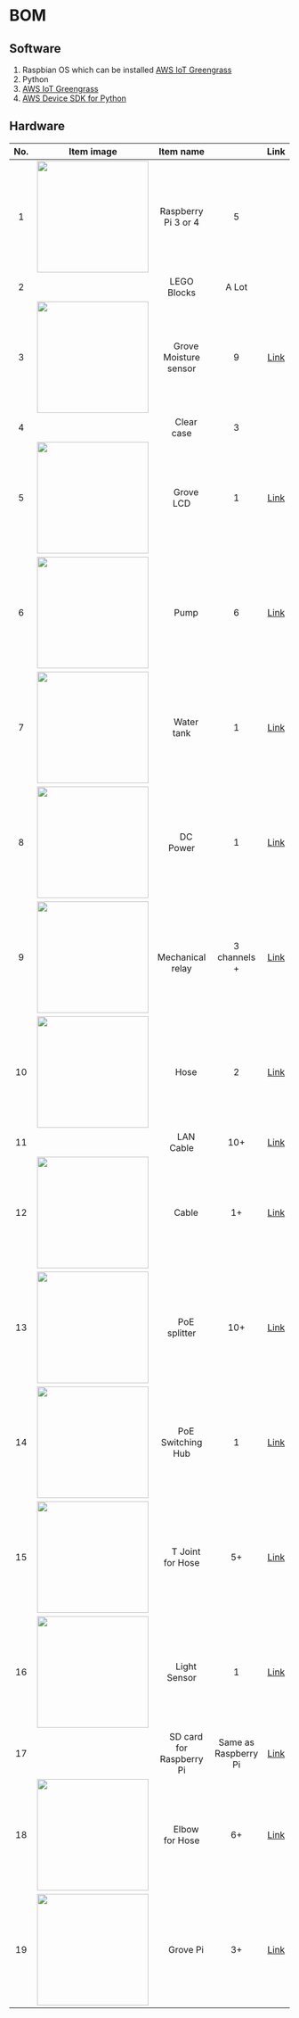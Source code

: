 # BOM

## Software
1. Raspbian OS which can be installed [AWS IoT Greengrass](https://docs.aws.amazon.com/greengrass/latest/developerguide/what-is-gg.html#gg-platforms)
1. Python
1. [AWS IoT Greengrass](https://docs.aws.amazon.com/greengrass/latest/developerguide)
1. [AWS Device SDK for Python](https://github.com/aws/aws-iot-device-sdk-python)


## Hardware
|  No.  | Item image | Item name |       | Link |
| :---: | :--------: | :-------: | :---: | :---: |
|   1   | <img src="https://images-na.ssl-images-amazon.com/images/I/41NwqXwhxBL._AC_.jpg" width="200"> | Raspberry Pi 3 or 4 | 5 | |
|   2   |  | LEGO Blocks | A Lot | |
|   3   | <img src="https://d2air1d4eqhwg2.cloudfront.net/images/814/500x500/85224b68-dd8f-4a37-a263-e7aad49af73b.jpg" width="200"> |　Grove Moisture sensor | 9 | [Link](https://www.switch-science.com/catalog/814/) |
|   4   |  |　Clear case | 3 |  |
|   5   | <img src="https://d2air1d4eqhwg2.cloudfront.net/images/1629/500x500/906d6a8a-1c30-4c74-8ee3-87d853b5f1e7.jpg" width="200"> |　Grove LCD | 1 | [Link](https://www.switch-science.com/catalog/1629/) |
|   6   | <img src="https://images-na.ssl-images-amazon.com/images/I/6142jQq7R0L._AC_SL1005_.jpg" width="200"> |　Pump | 6 | [Link](https://www.amazon.co.jp/gp/product/B07D29YT2C/ref=ppx_yo_dt_b_asin_title_o01_s01?ie=UTF8&psc=1) |
|   7   | <img src="https://images-na.ssl-images-amazon.com/images/I/514zXX0Do-L._AC_SL1024_.jpg" width="200"> |　Water tank | 1 | [Link](https://www.amazon.co.jp/gp/product/B07VXKD77W/ref=ppx_yo_dt_b_asin_title_o01_s01?ie=UTF8&psc=1) |
|   8   | <img src="https://images-na.ssl-images-amazon.com/images/I/61NzWZXiXKL._AC_SL1001_.jpg" width="200"> |　DC Power | 1 | [Link](https://www.amazon.co.jp/gp/product/B0798JTWTD/ref=ppx_yo_dt_b_asin_title_o03_s00?ie=UTF8&psc=1) |
|   9   | <img src="https://images-na.ssl-images-amazon.com/images/I/718KB7M%2BmpL._AC_SL1200_.jpg" width="200"> |　Mechanical relay | 3 channels + | [Link](https://www.amazon.co.jp/dp/B07CKTJ8RF/ref=cm_sw_em_r_mt_dp_U_XIpVEb77MM227) |
|  10   | <img src="https://images-na.ssl-images-amazon.com/images/I/61ZepqPg-0L._AC_SL1100_.jpg" width="200"> |　Hose | 2 | [Link](https://www.amazon.co.jp/gp/product/B01D9SXY7K/ref=ppx_yo_dt_b_asin_title_o00_s00?ie=UTF8&psc=1) |
|  11   |  |　LAN Cable | 10+ | [Link]() |
|  12   | <img src="https://images-na.ssl-images-amazon.com/images/I/61Rj1Nup7WL._SL1192_.jpg" width="200"> |　Cable | 1+ | [Link](https://www.amazon.co.jp/gp/product/B010SBSX4K/ref=ppx_yo_dt_b_asin_title_o01_s00?ie=UTF8&psc=1) |
|  13   | <img src="https://images-na.ssl-images-amazon.com/images/I/61hCN6aAF2L._AC_SL1001_.jpg" width="200"> |　PoE splitter | 10+ | [Link](https://www.amazon.co.jp/gp/product/B07MZC8RSH/ref=ppx_yo_dt_b_asin_title_o03_s00?ie=UTF8&psc=1) |
|  14   | <img src="https://images-na.ssl-images-amazon.com/images/I/71I5gqhhCmL._AC_SL1200_.jpg" width="200"> |　PoE Switching Hub | 1 | [Link](https://www.amazon.co.jp/gp/product/B07VMM39L7/ref=ppx_yo_dt_b_asin_title_o03_s01?ie=UTF8&psc=1) |
|  15   | <img src="https://images-na.ssl-images-amazon.com/images/I/71Z8NLw2I9L._SL1500_.jpg" width="200"> |　T Joint for Hose | 5+ | [Link](https://www.amazon.co.jp/gp/product/B01LYHWV3F/ref=ppx_yo_dt_b_asin_title_o07_s00?ie=UTF8&psc=1) |
|  16   | <img src="https://images-na.ssl-images-amazon.com/images/I/41Q%2B5LzCjNL._AC_.jpg" width="200"> |　Light Sensor | 1 | [Link](https://www.amazon.co.jp/gp/product/B00CHHVPNA/ref=ppx_yo_dt_b_asin_title_o01_s00?ie=UTF8&psc=1) |
|  17   |  |　SD card for Raspberry Pi | Same as Raspberry Pi | [Link]() |
|  18   | <img src="https://images-na.ssl-images-amazon.com/images/I/61kSF3xWmtL._SL1000_.jpg" width="200"> |　Elbow for Hose | 6+ | [Link](https://www.amazon.co.jp/gp/product/B01LWV8PVB/ref=ppx_yo_dt_b_asin_title_o00_s00?ie=UTF8&psc=1) |
|  19   | <img src="https://images-na.ssl-images-amazon.com/images/I/61FJ4XUJZDL._AC_SL1000_.jpg" width="200"> |　Grove Pi | 3+ | [Link](https://www.amazon.co.jp/gp/product/B07H9NJQY2/ref=ppx_yo_dt_b_asin_title_o06_s00?ie=UTF8&psc=1) |
